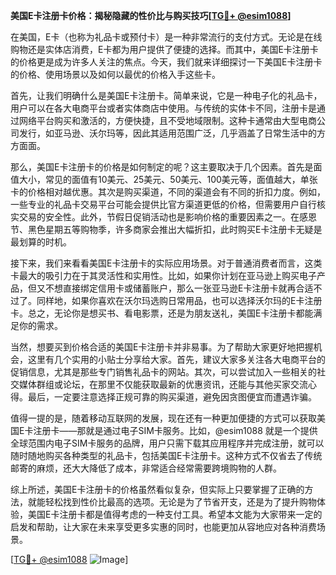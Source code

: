 **美国E卡注册卡价格：揭秘隐藏的性价比与购买技巧[[TG💪+ @esim1088](https://t.me/s/esim1088)]**

在美国，E卡（也称为礼品卡或预付卡）是一种非常流行的支付方式。无论是在线购物还是实体店消费，E卡都为用户提供了便捷的选择。而其中，美国E卡注册卡的价格更是成为许多人关注的焦点。今天，我们就来详细探讨一下美国E卡注册卡的价格、使用场景以及如何以最优的价格入手这些卡。

首先，让我们明确什么是美国E卡注册卡。简单来说，它是一种电子化的礼品卡，用户可以在各大电商平台或者实体商店中使用。与传统的实体卡不同，注册卡是通过网络平台购买和激活的，方便快捷，且不受地域限制。这种卡通常由大型电商公司发行，如亚马逊、沃尔玛等，因此其适用范围广泛，几乎涵盖了日常生活中的方方面面。

那么，美国E卡注册卡的价格是如何制定的呢？这主要取决于几个因素。首先是面值大小，常见的面值有10美元、25美元、50美元、100美元等，面值越大，单张卡的价格相对越优惠。其次是购买渠道，不同的渠道会有不同的折扣力度。例如，一些专业的礼品卡交易平台可能会提供比官方渠道更低的价格，但需要用户自行核实交易的安全性。此外，节假日促销活动也是影响价格的重要因素之一。在感恩节、黑色星期五等购物季，许多商家会推出大幅折扣，此时购买E卡注册卡无疑是最划算的时机。

接下来，我们来看看美国E卡注册卡的实际应用场景。对于普通消费者而言，这类卡最大的吸引力在于其灵活性和实用性。比如，如果你计划在亚马逊上购买电子产品，但又不想直接绑定信用卡或储蓄账户，那么一张亚马逊E卡注册卡就再合适不过了。同样地，如果你喜欢在沃尔玛选购日常用品，也可以选择沃尔玛的E卡注册卡。总之，无论你是想买书、看电影票，还是为朋友送礼，美国E卡注册卡都能满足你的需求。

当然，想要买到价格合适的美国E卡注册卡并非易事。为了帮助大家更好地把握机会，这里有几个实用的小贴士分享给大家。首先，建议大家多关注各大电商平台的促销信息，尤其是那些专门销售礼品卡的网站。其次，可以尝试加入一些相关的社交媒体群组或论坛，在那里不仅能获取最新的优惠资讯，还能与其他买家交流心得。最后，一定要注意选择正规可靠的购买渠道，避免因贪图便宜而遭遇诈骗。

值得一提的是，随着移动互联网的发展，现在还有一种更加便捷的方式可以获取美国E卡注册卡——那就是通过电子SIM卡服务。比如，@esim1088 就是一个提供全球范围内电子SIM卡服务的品牌，用户只需下载其应用程序并完成注册，就可以随时随地购买各种类型的礼品卡，包括美国E卡注册卡。这种方式不仅省去了传统邮寄的麻烦，还大大降低了成本，非常适合经常需要跨境购物的人群。

综上所述，美国E卡注册卡的价格虽然看似复杂，但实际上只要掌握了正确的方法，就能轻松找到性价比最高的选项。无论是为了节省开支，还是为了提升购物体验，美国E卡注册卡都是值得考虑的一种支付工具。希望本文能为大家带来一定的启发和帮助，让大家在未来享受更多实惠的同时，也能更加从容地应对各种消费场景。

[[TG💪+ @esim1088](https://t.me/s/esim1088) ![Image](https://i.postimg.cc/4NQfJmqS/Snipaste-2025-05-13-00-14-12.png)]
